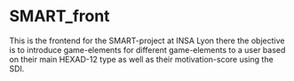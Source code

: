 # SMART_front
This is the frontend for the SMART-project at INSA Lyon there the objective is to introduce game-elements for different game-elements to a user based on their main HEXAD-12 type as well as their motivation-score using the SDI.
